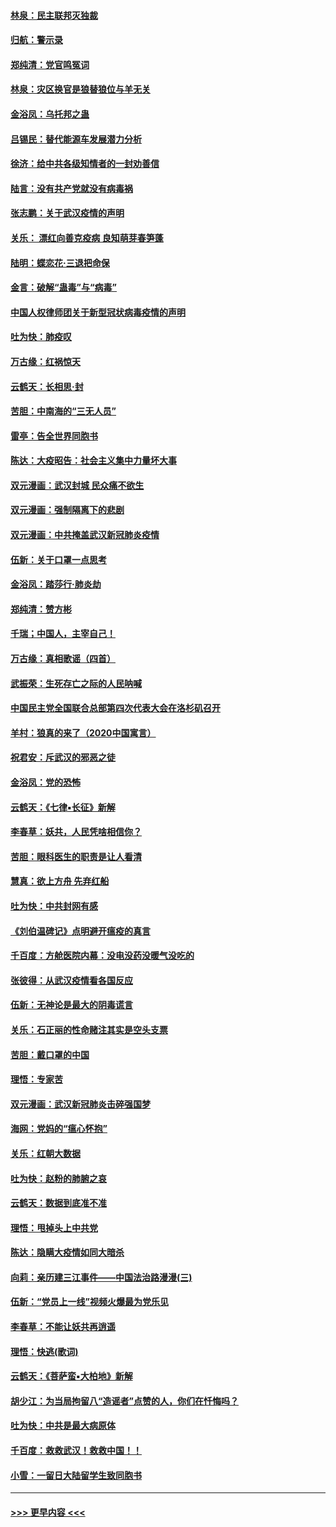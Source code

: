 #### [林泉：民主联邦灭独裁](../pages/nsc993/n11870998.md?t=02160722) 
#### [归航：警示录](../pages/nsc993/n11870963.md?t=02160722) 
#### [郑纯清：党官鸣冤词](../pages/nsc993/n11870938.md?t=02160722) 
#### [林泉：灾区换官是狼替狼位与羊无关](../pages/nsc993/n11870896.md?t=02160722) 
#### [金浴凤：乌托邦之蛊](../pages/nsc993/n11870879.md?t=02160722) 
#### [吕锡民：替代能源车发展潜力分析](../pages/nsc993/n11870656.md?t=02160722) 
#### [徐济：给中共各级知情者的一封劝善信](../pages/nsc993/n11868561.md?t=02160722) 
#### [陆言：没有共产党就没有病毒祸](../pages/nsc993/n11868232.md?t=02160722) 
#### [张志鹏：关于武汉疫情的声明](../pages/nsc993/n11867182.md?t=02160722) 
#### [关乐： 漂红向善克疫病 良知萌芽春笋蓬](../pages/nsc993/n11865710.md?t=02160722) 
#### [陆明：蝶恋花‧三退把命保](../pages/nsc993/n11865673.md?t=02160722) 
#### [金言：破解“蛊毒”与“病毒”](../pages/nsc993/n11864103.md?t=02160722) 
#### [中国人权律师团关于新型冠状病毒疫情的声明](../pages/nsc993/n11864249.md?t=02160722) 
#### [吐为快：肺疫叹](../pages/nsc993/n11864027.md?t=02160722) 
#### [万古缘：红祸惊天](../pages/nsc993/n11864079.md?t=02160722) 
#### [云鹤天：长相思‧封](../pages/nsc993/n11864006.md?t=02160722) 
#### [苦胆：中南海的“三无人员”](../pages/nsc993/n11862997.md?t=02160722) 
#### [雷亭：告全世界同胞书](../pages/nsc993/n11862572.md?t=02160722) 
#### [陈达：大疫昭告：社会主义集中力量坏大事](../pages/nsc993/n11859419.md?t=02160722) 
#### [双元漫画：武汉封城 民众痛不欲生](../pages/nsc993/n11859287.md?t=02160722) 
#### [双元漫画：强制隔离下的悲剧](../pages/nsc993/n11859244.md?t=02160722) 
#### [双元漫画：中共掩盖武汉新冠肺炎疫情](../pages/nsc993/n11858249.md?t=02160722) 
#### [伍新：关于口罩一点思考](../pages/nsc993/n11859195.md?t=02160722) 
#### [金浴凤：踏莎行‧肺炎劫](../pages/nsc993/n11858227.md?t=02160722) 
#### [郑纯清：赞方彬](../pages/nsc993/n11856803.md?t=02160722) 
#### [千瑞；中国人，主宰自己！](../pages/nsc993/n11856793.md?t=02160722) 
#### [万古缘：真相歌谣（四首）](../pages/nsc993/n11856263.md?t=02160722) 
#### [武振荣：生死存亡之际的人民呐喊](../pages/nsc993/n11856256.md?t=02160722) 
#### [中国民主党全国联合总部第四次代表大会在洛杉矶召开](../pages/nsc993/n11856344.md?t=02160722) 
#### [羊村：狼真的来了（2020中国寓言）](../pages/nsc993/n11856229.md?t=02160722) 
#### [祝君安：斥武汉的邪恶之徒](../pages/nsc993/n11855861.md?t=02160722) 
#### [金浴凤：党的恐怖](../pages/nsc993/n11855849.md?t=02160722) 
#### [云鹤天：《七律▪长征》新解](../pages/nsc993/n11855479.md?t=02160722) 
#### [李春草：妖共，人民凭啥相信你？](../pages/nsc993/n11855196.md?t=02160722) 
#### [苦胆：眼科医生的职责是让人看清](../pages/nsc993/n11853840.md?t=02160722) 
#### [慧真：欲上方舟 先弃红船](../pages/nsc993/n11853483.md?t=02160722) 
#### [吐为快：中共封网有感](../pages/nsc993/n11852575.md?t=02160722) 
#### [《刘伯温碑记》点明避开瘟疫的真言](../pages/nsc993/n11852128.md?t=02160722) 
#### [千百度：方舱医院内幕：没电没药没暖气没吃的](../pages/nsc993/n11850211.md?t=02160722) 
#### [张彼得：从武汉疫情看各国反应](../pages/nsc993/n11850102.md?t=02160722) 
#### [伍新：无神论是最大的阴毒谎言](../pages/nsc993/n11846129.md?t=02160722) 
#### [关乐：石正丽的性命赌注其实是空头支票](../pages/nsc993/n11846109.md?t=02160722) 
#### [苦胆：戴口罩的中国](../pages/nsc993/n11845576.md?t=02160722) 
#### [理悟：专家苦](../pages/nsc993/n11845564.md?t=02160722) 
#### [双元漫画：武汉新冠肺炎击碎强国梦](../pages/nsc993/n11843320.md?t=02160722) 
#### [海网：党妈的“瘟心怀抱”](../pages/nsc993/n11840740.md?t=02160722) 
#### [关乐：红朝大数据](../pages/nsc993/n11840675.md?t=02160722) 
#### [吐为快：赵粉的肺腑之哀](../pages/nsc993/n11840618.md?t=02160722) 
#### [云鹤天：数据到底准不准](../pages/nsc993/n11840325.md?t=02160722) 
#### [理悟：甩掉头上中共党](../pages/nsc993/n11838826.md?t=02160722) 
#### [陈达：隐瞒大疫情如同大暗杀](../pages/nsc993/n11838771.md?t=02160722) 
#### [向莉：亲历建三江事件——中国法治路漫漫(三)](../pages/nsc993/n11831825.md?t=02160722) 
#### [伍新：“党员上一线”视频火爆最为党乐见](../pages/nsc993/n11838200.md?t=02160722) 
#### [李春草：不能让妖共再逍遥](../pages/nsc993/n11838102.md?t=02160722) 
#### [理悟：快逃(歌词)](../pages/nsc993/n11838083.md?t=02160722) 
#### [云鹤天：《菩萨蛮▪大柏地》新解](../pages/nsc993/n11838059.md?t=02160722) 
#### [胡少江：为当局拘留八“造谣者”点赞的人，你们在忏悔吗？](../pages/nsc993/n11836801.md?t=02160722) 
#### [吐为快：中共是最大病原体](../pages/nsc993/n11836748.md?t=02160722) 
#### [千百度：救救武汉！救救中国！！](../pages/nsc993/n11836145.md?t=02160722) 
#### [小雪：一留日大陆留学生致同胞书](../pages/nsc993/n11834624.md?t=02160722) 

----
#### [ >>> 更早内容 <<< ](../indexes/nsc993-earlier.md)
